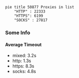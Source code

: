 
```mermaid
pie title 50877 Proxies in list
    "HTTP" : 22333
    "HTTPS": 6199
    "SOCKS" : 27817
```

### Some Info
#### Average Timeout

- mixed: 3.2s
- http: 1.3s
- https: 8.3s
- socks: 4.8s